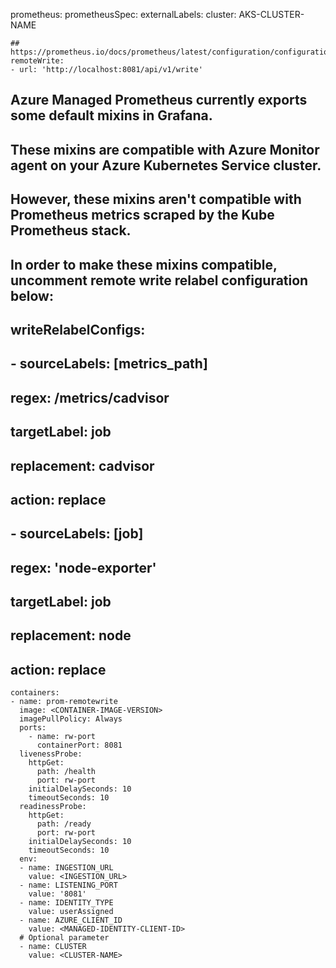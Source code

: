 prometheus:
  prometheusSpec:
    externalLabels:
          cluster: AKS-CLUSTER-NAME

    ## https://prometheus.io/docs/prometheus/latest/configuration/configuration/#remote_write    
    remoteWrite:
    - url: 'http://localhost:8081/api/v1/write'
  ## Azure Managed Prometheus currently exports some default mixins in Grafana. 
  ## These mixins are compatible with Azure Monitor agent on your Azure Kubernetes Service cluster. 
  ## However, these mixins aren't compatible with Prometheus metrics scraped by the Kube Prometheus stack. 
  ## In order to make these mixins compatible, uncomment remote write relabel configuration below:

  ## writeRelabelConfigs:
  ##   - sourceLabels: [metrics_path]
  ##     regex: /metrics/cadvisor
  ##     targetLabel: job
  ##     replacement: cadvisor
  ##     action: replace
  ##   - sourceLabels: [job]
  ##     regex: 'node-exporter'
  ##     targetLabel: job
  ##     replacement: node
  ##     action: replace
    containers:
    - name: prom-remotewrite
      image: <CONTAINER-IMAGE-VERSION>
      imagePullPolicy: Always
      ports:
        - name: rw-port
          containerPort: 8081
      livenessProbe:
        httpGet:
          path: /health
          port: rw-port
        initialDelaySeconds: 10
        timeoutSeconds: 10
      readinessProbe:
        httpGet:
          path: /ready
          port: rw-port
        initialDelaySeconds: 10
        timeoutSeconds: 10
      env:
      - name: INGESTION_URL
        value: <INGESTION_URL>
      - name: LISTENING_PORT
        value: '8081'
      - name: IDENTITY_TYPE
        value: userAssigned
      - name: AZURE_CLIENT_ID
        value: <MANAGED-IDENTITY-CLIENT-ID>
      # Optional parameter
      - name: CLUSTER
        value: <CLUSTER-NAME>
